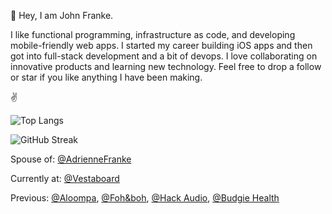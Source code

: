 👋 Hey, I am John Franke.

I like functional programming, infrastructure as code, and developing mobile-friendly web apps. I started my career building iOS apps and then got into full-stack development and a bit of devops. I love collaborating on innovative products and learning new technology. Feel free to drop a follow or star if you like anything I have been making.

✌️

![Top Langs](https://github-readme-stats.vercel.app/api/top-langs/?username=jottenlips&hide=Jupyter%20Notebook,html,reason,svelte&layout=compact&langs_count=8&theme=dark&custom_title=Languages%20I%20Use)

![GitHub Streak](https://streak-stats.demolab.com/?user=jottenlips&theme=dark)


Spouse of: [@AdrienneFranke](https://github.com/adriennefranke)

Currently at: [@Vestaboard](https://github.com/Vestaboard)

Previous: [@Aloompa](https://github.com/Aloompa), [@Foh&boh](https://github.com/FOH-BOH), [@Hack Audio](https://github.com/hackaudio), [@Budgie Health](https://github.com/budgie-health)
